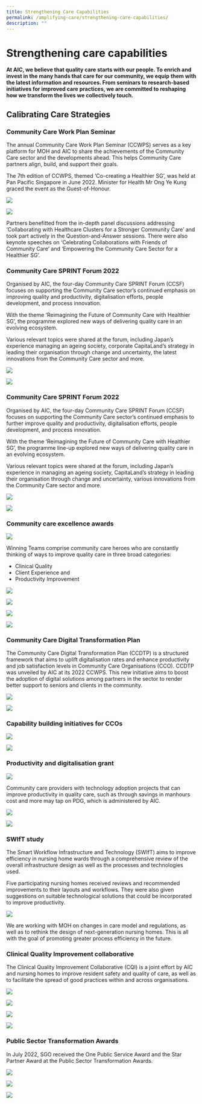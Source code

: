 ```yaml
---
title: Strengthening Care Capabilities
permalink: /amplifying-care/strengthening-care-capabilities/
description: ""
---
```

# Strengthening care capabilities
**At AIC, we believe that quality care starts with our people. To enrich and invest in the many hands that care for our community, we equip them with the latest information and resources. From seminars to research-based initiatives for improved care practices, we are committed to reshaping how we transform the lives we collectively touch.**

## Calibrating Care Strategies
### Community Care Work Plan Seminar

The annual Community Care Work Plan Seminar (CCWPS) serves as a key platform for MOH and AIC to share the achievements of the Community Care sector and the developments ahead. This helps Community Care partners align, build, and support their goals.

The 7th edition of CCWPS, themed ‘Co-creating a Healthier SG’, was held at Pan Pacific Singapore in June 2022. Minister for Health Mr Ong Ye Kung graced the event as the Guest-of-Honour.

![](/images/strenghtening-care-capabilities.png)

![](/images/100-sectors-leaders.png)

Partners benefitted from the in-depth panel discussions addressing ‘Collaborating with Healthcare Clusters for a Stronger Community Care’ and took part actively in the Question-and-Answer sessions. There were also keynote speeches on ‘Celebrating Collaborations with Friends of Community Care’ and ‘Empowering the Community Care Sector for a Healthier SG’.

### Community Care SPRINT Forum 2022
Organised by AIC, the four-day Community Care SPRINT Forum (CCSF) focuses on supporting the Community Care sector’s continued emphasis on improving quality and productivity, digitalisation efforts, people development, and process innovation. 

With the theme ‘Reimagining the Future of Community Care with Healthier SG’, the programme explored new ways of delivering quality care in an evolving ecosystem.  

Various relevant topics were shared at the forum, including Japan’s experience managing an ageing society, corporate CapitaLand’s strategy in leading their organisation through change and uncertainty, the latest innovations from the Community Care sector and more.

![](/images/ccwps-2022.png)

![](/images/4-day-ccsf-event.png)

### Community Care SPRINT Forum 2022
Organised by AIC, the four-day Community Care SPRINT Forum (CCSF) focuses on supporting the Community Care sector’s continued emphasis to further improve quality and productivity, digitalisation efforts, people development, and process innovation. 

With the theme ‘Reimagining the Future of Community Care with Healthier SG’, the programme line-up explored new ways of delivering quality care in an evolving ecosystem.  
 
Various relevant topics were shared at the forum, including Japan’s experience in managing an ageing society, CapitaLand’s strategy in leading their organisation through change and uncertainty, various innovations from the Community Care sector and more.

![](/images/community-care.png)

![](/images/1700-attendees-20-sppeakers.png)

### Community care excellence awards
![](/images/community-care-excellence-awards-2.png)

Winning Teams comprise community care heroes who are constantly thinking of ways to improve quality care in three broad categories:  
* Clinical Quality   
* Client Experience and  
* Productivity Improvement

![](/images/ccea-award-30-ccos.png)

![](/images/mr-james-ganesan.png)

![](/images/dover-park-hospice.png)

![](/images/dover-park-hospice-telemedicine-services.png)

### Community Care Digital Transformation Plan
The Community Care Digital Transformation Plan (CCDTP) is a structured framework that aims to uplift digitalisation rates and enhance productivity and job satisfaction levels in Community Care Organisations (CCO). CCDTP was unveiled by AIC at its 2022 CCWPS. This new initiative aims to boost the adoption of digital solutions among partners in the sector to render better support to seniors and clients in the community.

![](/images/ccwps-2022.png)

![](/images/a-funding-of-16-million.png)

### Capability building initiatives for CCOs
![](/images/since-2014-over-1300.png)

![](/images/number-of-staff-2022.png)

### Productivity and digitalisation grant
![](/images/streamlining-processes-adopting-technology.png)

Community care providers with technology adoption projects that can improve productivity in quality care, such as through savings in manhours cost and more may tap on PDG, which is administered by AIC.

![](/images/500-projects.png)

![](/images/chef-partnership-programme.png)

### SWIfT study
The Smart Workflow Infrastructure and Technology (SWIfT) aims to improve efficiency in nursing home wards through a comprehensive review of the overall infrastructure design as well as the processes and technologies used.

Five participating nursing homes received reviews and recommended improvements to their layouts and workflows. They were also given suggestions on suitable technological solutions that could be incorporated to improve productivity.

![](/images/productivity-improvement.png)

We are working with MOH on changes in care model and regulations, as well as to rethink the design of next-generation nursing homes. This is all with the goal of promoting greater process efficiency in the future.

### Clinical Quality Improvement collaborative
The Clinical Quality Improvement Collaborative (CQI) is a joint effort by AIC and nursing homes to improve resident safety and quality of care, as well as to facilitate the spread of good practices within and across organisations.

![](/images/3-year-cqi-collaborative-graduation.png)

![](/images/i-prevent-pneumonia.png)

![](/images/100-percent-of-all-direct-care-staff.png)

![](/images/2-5-percent-reduction.png)

### Public Sector Transformation Awards
In July 2022, SGO received the One Public Service Award and the Star Partner Award at the Public Sector Transformation Awards.

![](/images/one-public-service-award.png)

![](/images/star-partner-award.png)

![](/images/public-sector-transformation.png)